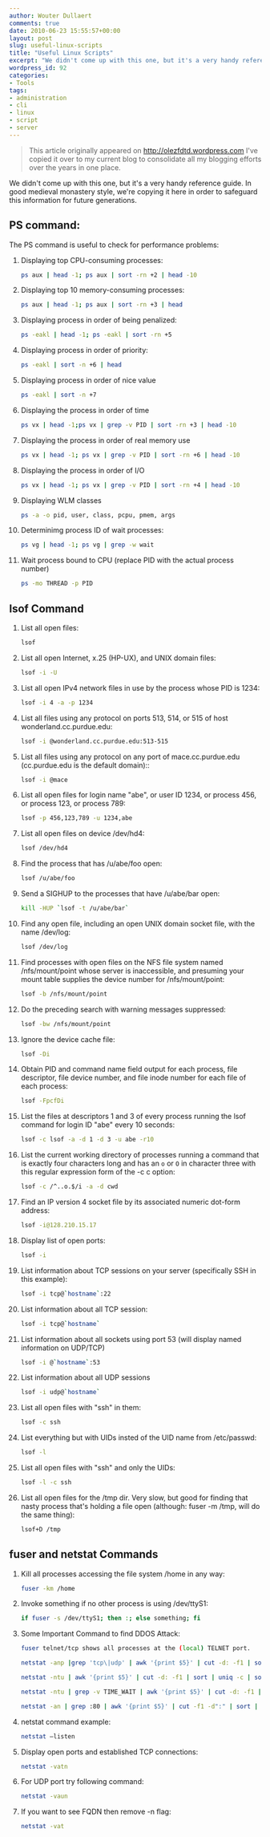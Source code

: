 ```yaml
---
author: Wouter Dullaert
comments: true
date: 2010-06-23 15:55:57+00:00
layout: post
slug: useful-linux-scripts
title: "Useful Linux Scripts"
excerpt: "We didn't come up with this one, but it's a very handy reference guide. In good medieval monastery style, we're copying it here in order to safeguard this information for future generations."
wordpress_id: 92
categories:
- Tools
tags:
- administration
- cli
- linux
- script
- server
---
```


> This article originally appeared on <http://olezfdtd.wordpress.com>
> I've copied it over to my current blog to consolidate all my blogging efforts over the years in one place.

We didn't come up with this one, but it's a very handy reference guide. In good medieval monastery style, we're copying it here in order to safeguard this information for future generations.

## PS command:

The PS command is useful to check for performance problems:

1. Displaying top CPU-consuming processes:

    ```bash
    ps aux | head -1; ps aux | sort -rn +2 | head -10
    ```

2. Displaying top 10 memory-consuming processes:

    ```bash
    ps aux | head -1; ps aux | sort -rn +3 | head
    ```

3. Displaying process in order of being penalized:

    ```bash
    ps -eakl | head -1; ps -eakl | sort -rn +5
    ```

4. Displaying process in order of priority:

    ```bash
    ps -eakl | sort -n +6 | head
    ```

5. Displaying process in order of nice value

    ```bash
    ps -eakl | sort -n +7
    ```

6. Displaying the process in order of time

    ```bash
    ps vx | head -1;ps vx | grep -v PID | sort -rn +3 | head -10
    ```

7. Displaying the process in order of real memory use

    ```bash
    ps vx | head -1; ps vx | grep -v PID | sort -rn +6 | head -10
    ```

8. Displaying the process in order of I/O

    ```bash
    ps vx | head -1; ps vx | grep -v PID | sort -rn +4 | head -10
    ```

9. Displaying WLM classes

    ```bash
    ps -a -o pid, user, class, pcpu, pmem, args
    ```

10. Determinimg process ID of wait processes:

    ```bash
    ps vg | head -1; ps vg | grep -w wait
    ```

11. Wait process bound to CPU (replace PID with the actual process number)

    ```bash
    ps -mo THREAD -p PID
    ```


## lsof Command
1. List all open files:

    ```bash
    lsof
    ```

2. List all open Internet, x.25 (HP-UX), and UNIX domain files:

    ```bash
    lsof -i -U
    ```

3. List all open IPv4 network files in use by the process whose PID is 1234:

    ```bash
    lsof -i 4 -a -p 1234
    ```

4. List all files using any protocol on ports 513, 514, or 515 of host wonderland.cc.purdue.edu:

    ```bash
    lsof -i @wonderland.cc.purdue.edu:513-515
    ```

5. List all files using any protocol on any port of mace.cc.purdue.edu (cc.purdue.edu is the default domain)::

    ```bash
    lsof -i @mace
    ```  

6. List all open files for login name "abe", or user ID 1234, or process 456, or process 123, or process 789:

    ```bash
    lsof -p 456,123,789 -u 1234,abe
    ```

7. List all open files on device /dev/hd4:

    ```bash
    lsof /dev/hd4
    ```

8. Find the process that has /u/abe/foo open:

    ```bash
    lsof /u/abe/foo
    ```

9. Send a SIGHUP to the processes that have /u/abe/bar open:

    ```bash
    kill -HUP `lsof -t /u/abe/bar`
    ```

10. Find any open file, including an open UNIX domain socket file, with the name /dev/log:

    ```bash
    lsof /dev/log
    ```

11. Find processes with open files on the NFS file system named /nfs/mount/point whose server is  inaccessible, and presuming your mount table supplies the device number for /nfs/mount/point:

    ```bash
    lsof -b /nfs/mount/point
    ```

12. Do the preceding search with warning messages suppressed:

    ```bash
    lsof -bw /nfs/mount/point
    ```

13. Ignore the device cache file:

    ```bash
    lsof -Di
    ```

14. Obtain PID and command name field output for each process, file descriptor, file device number, and file inode number for each file of each process:

    ```bash
    lsof -FpcfDi
    ```

15. List the files at descriptors 1 and 3 of every process running the lsof command for login ID "abe" every 10 seconds:

    ```bash
    lsof -c lsof -a -d 1 -d 3 -u abe -r10
    ```

16. List the current working directory of processes running a command that is exactly four characters long and has an  `o` or `O` in character three with this regular expression form of the -c c option:

    ```bash
    lsof -c /^..o.$/i -a -d cwd
    ```

17. Find an IP version 4 socket file by its associated numeric dot-form address:

    ```bash
    lsof -i@128.210.15.17
    ```

18. Display list of open ports:

    ```bash
    lsof -i
    ```

19. List information about TCP sessions on your server (specifically SSH in this example):

    ```bash
    lsof -i tcp@`hostname`:22
    ```

20. List information about all TCP session:

    ```bash
    lsof -i tcp@`hostname`
    ```

21. List information about all sockets using port 53 (will display named information on UDP/TCP)

    ```bash
    lsof -i @`hostname`:53
    ```

22. List information about all UDP sessions

    ```bash
    lsof -i udp@`hostname`
    ```

23. List all open files with "ssh" in them:

    ```bash
    lsof -c ssh
    ```

24. List everything but with UIDs insted of the UID name from /etc/passwd:

    ```bash
    lsof -l
    ```

25. List all open files with "ssh" and only the UIDs:

    ```bash
    lsof -l -c ssh
    ```

26. List all open files for the /tmp dir. Very slow, but good for finding that nasty process that's holding a file open (although:  fuser -m /tmp, will do the same thing):

    ```bash
    lsof+D /tmp
    ```


## fuser and netstat Commands
1. Kill all processes accessing the file system /home in any way:

    ```bash
    fuser -km /home
    ```

2. Invoke something if no other process is using /dev/ttyS1:

    ```bash
    if fuser -s /dev/ttyS1; then :; else something; fi
    ```

3. Some Important Command to find DDOS Attack:

    ```bash
    fuser telnet/tcp shows all processes at the (local) TELNET port.
    ```
    ```bash
    netstat -anp |grep 'tcp\|udp' | awk '{print $5}' | cut -d: -f1 | sort | uniq -c | sort -n
    ```
    ```bash
    netstat -ntu | awk '{print $5}' | cut -d: -f1 | sort | uniq -c | sort -nr
    ```
    ```bash
    netstat -ntu | grep -v TIME_WAIT | awk '{print $5}' | cut -d: -f1 | sort | uniq -c | sort -nr
    ```
    ```bash
    netstat -an | grep :80 | awk '{print $5}' | cut -f1 -d":" | sort | uniq -c | sort -n
    ````

4. netstat command example:

    ```bash
    netstat –listen
    ```

5. Display open ports and established TCP connections:

    ```bash
    netstat -vatn
    ```

6. For UDP port try following command:

    ```bash
    netstat -vaun
    ```

7. If you want to see FQDN then remove -n flag:

    ```bash
    netstat -vat
    ```
